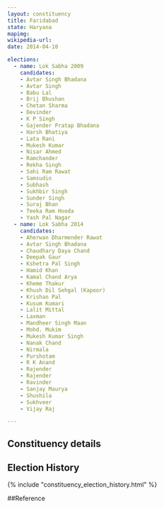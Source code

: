 ```yaml
---
layout: constituency
title: Faridabad
state: Haryana
mapimg: 
wikipedia-url: 
date: 2014-04-10

elections: 
  - name: Lok Sabha 2009
    candidates: 
    - Avtar Singh Bhadana 
    - Avtar Singh 
    - Babu Lal 
    - Brij Bhushan 
    - Chetan Sharma 
    - Devinder 
    - K P Singh 
    - Gajender Pratap Bhadana 
    - Harsh Bhatiya 
    - Lata Rani 
    - Mukesh Kumar 
    - Nisar Ahmed 
    - Ramchander 
    - Rekha Singh 
    - Sahi Ram Rawat 
    - Samsudin 
    - Subhash 
    - Sukhbir Singh 
    - Sunder Singh 
    - Suraj Bhan 
    - Teeka Ram Hooda 
    - Yash Pal Nagar  
  - name: Lok Sabha 2014
    candidates: 
    - Aherwan Dharmender Rawat 
    - Avtar Singh Bhadana 
    - Chaudhary Daya Chand 
    - Deepak Gaur 
    - Kshetra Pal Singh 
    - Hamid Khan 
    - Kamal Chand Arya 
    - Kheme Thakur 
    - Khush Dil Sehgal (Kapoor) 
    - Krishan Pal 
    - Kusum Kumari 
    - Lalit Mittal 
    - Laxman 
    - Mandheer Singh Maan 
    - Mohd. Mukim 
    - Mukesh Kumar Singh 
    - Nanak Chand 
    - Nirmala 
    - Purshotam 
    - R K Anand 
    - Rajender 
    - Rajender 
    - Ravinder 
    - Sanjay Maurya 
    - Shushila 
    - Sukhveer 
    - Vijay Raj  

---
```


## Constituency details


## Election History
{% include "constituency_election_history.html" %}

##Reference
